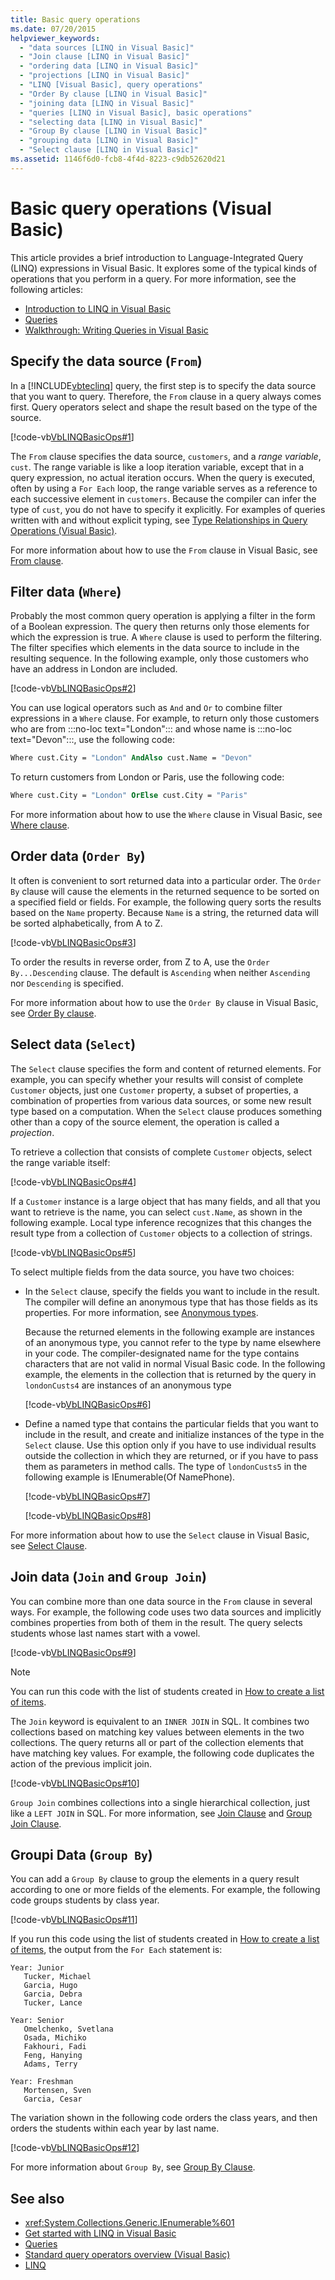 ```yaml
---
title: Basic query operations
ms.date: 07/20/2015
helpviewer_keywords: 
  - "data sources [LINQ in Visual Basic]"
  - "Join clause [LINQ in Visual Basic]"
  - "ordering data [LINQ in Visual Basic]"
  - "projections [LINQ in Visual Basic]"
  - "LINQ [Visual Basic], query operations"
  - "Order By clause [LINQ in Visual Basic]"
  - "joining data [LINQ in Visual Basic]"
  - "queries [LINQ in Visual Basic], basic operations"
  - "selecting data [LINQ in Visual Basic]"
  - "Group By clause [LINQ in Visual Basic]"
  - "grouping data [LINQ in Visual Basic]"
  - "Select clause [LINQ in Visual Basic]"
ms.assetid: 1146f6d0-fcb8-4f4d-8223-c9db52620d21
---
```

# Basic query operations (Visual Basic)

This article provides a brief introduction to Language-Integrated Query (LINQ) expressions in Visual Basic. It explores some of the typical kinds of operations that you perform in a query. For more information, see the following articles:

- [Introduction to LINQ in Visual Basic](../../language-features/linq/introduction-to-linq.md)
- [Queries](../../../language-reference/queries/index.md)
- [Walkthrough: Writing Queries in Visual Basic](walkthrough-writing-queries.md)

## Specify the data source (`From`)

In a [!INCLUDE[vbteclinq](~/includes/vbteclinq-md.md)] query, the first step is to specify the data source that you want to query. Therefore, the `From` clause in a query always comes first. Query operators select and shape the result based on the type of the source.

[!code-vb[VbLINQBasicOps#1](~/samples/snippets/visualbasic/VS_Snippets_VBCSharp/VbLINQBasicOps/VB/Class1.vb#1)]

The `From` clause specifies the data source, `customers`, and a *range variable*, `cust`. The range variable is like a loop iteration variable, except that in a query expression, no actual iteration occurs. When the query is executed, often by using a `For Each` loop, the range variable serves as a reference to each successive element in `customers`. Because the compiler can infer the type of `cust`, you do not have to specify it explicitly. For examples of queries written with and without explicit typing, see [Type Relationships in Query Operations (Visual Basic)](type-relationships-in-query-operations.md).

For more information about how to use the `From` clause in Visual Basic, see [From clause](../../../language-reference/queries/from-clause.md).

## Filter data (`Where`)

Probably the most common query operation is applying a filter in the form of a Boolean expression. The query then returns only those elements for which the expression is true. A `Where` clause is used to perform the filtering. The filter specifies which elements in the data source to include in the resulting sequence. In the following example, only those customers who have an address in London are included.

[!code-vb[VbLINQBasicOps#2](~/samples/snippets/visualbasic/VS_Snippets_VBCSharp/VbLINQBasicOps/VB/Class1.vb#2)]

You can use logical operators such as `And` and `Or` to combine filter expressions in a `Where` clause. For example, to return only those customers who are from :::no-loc text="London"::: and whose name is :::no-loc text="Devon":::, use the following code:

```vb
Where cust.City = "London" AndAlso cust.Name = "Devon"
```

To return customers from London or Paris, use the following code:

```vb
Where cust.City = "London" OrElse cust.City = "Paris"
```

For more information about how to use the `Where` clause in Visual Basic, see [Where clause](../../../language-reference/queries/where-clause.md).

## Order data (`Order By`)

It often is convenient to sort returned data into a particular order. The `Order By` clause will cause the elements in the returned sequence to be sorted on a specified field or fields. For example, the following query sorts the results based on the `Name` property. Because `Name` is a string, the returned data will be sorted alphabetically, from A to Z.

[!code-vb[VbLINQBasicOps#3](~/samples/snippets/visualbasic/VS_Snippets_VBCSharp/VbLINQBasicOps/VB/Class1.vb#3)]

To order the results in reverse order, from Z to A, use the `Order By...Descending` clause. The default is `Ascending` when neither `Ascending` nor `Descending` is specified.

For more information about how to use the `Order By` clause in Visual Basic, see [Order By clause](../../../language-reference/queries/order-by-clause.md).

## Select data (`Select`)

The `Select` clause specifies the form and content of returned elements. For example, you can specify whether your results will consist of complete `Customer` objects, just one `Customer` property, a subset of properties, a combination of properties from various data sources, or some new result type based on a computation. When the `Select` clause produces something other than a copy of the source element, the operation is called a *projection*.

To retrieve a collection that consists of complete `Customer` objects, select the range variable itself:

[!code-vb[VbLINQBasicOps#4](~/samples/snippets/visualbasic/VS_Snippets_VBCSharp/VbLINQBasicOps/VB/Class1.vb#4)]

If a `Customer` instance is a large object that has many fields, and all that you want to retrieve is the name, you can select `cust.Name`, as shown in the following example. Local type inference recognizes that this changes the result type from a collection of `Customer` objects to a collection of strings.

[!code-vb[VbLINQBasicOps#5](~/samples/snippets/visualbasic/VS_Snippets_VBCSharp/VbLINQBasicOps/VB/Class1.vb#5)]

To select multiple fields from the data source, you have two choices:

- In the `Select` clause, specify the fields you want to include in the result. The compiler will define an anonymous type that has those fields as its properties. For more information, see [Anonymous types](../../language-features/objects-and-classes/anonymous-types.md).

     Because the returned elements in the following example are instances of an anonymous type, you cannot refer to the type by name elsewhere in your code. The compiler-designated name for the type contains characters that are not valid in normal Visual Basic code. In the following example, the elements in the collection that is returned by the query in `londonCusts4` are instances of an anonymous type

     [!code-vb[VbLINQBasicOps#6](~/samples/snippets/visualbasic/VS_Snippets_VBCSharp/VbLINQBasicOps/VB/Class1.vb#6)]
  
- Define a named type that contains the particular fields that you want to include in the result, and create and initialize instances of the type in the `Select` clause. Use this option only if you have to use individual results outside the collection in which they are returned, or if you have to pass them as parameters in method calls. The type of `londonCusts5` in the following example is IEnumerable(Of NamePhone).

     [!code-vb[VbLINQBasicOps#7](~/samples/snippets/visualbasic/VS_Snippets_VBCSharp/VbLINQBasicOps/VB/Class1.vb#7)]

     [!code-vb[VbLINQBasicOps#8](~/samples/snippets/visualbasic/VS_Snippets_VBCSharp/VbLINQBasicOps/VB/Class1.vb#8)]

For more information about how to use the `Select` clause in Visual Basic, see [Select Clause](../../../language-reference/queries/select-clause.md).

## Join data (`Join` and `Group Join`)

You can combine more than one data source in the `From` clause in several ways. For example, the following code uses two data sources and implicitly combines properties from both of them in the result. The query selects students whose last names start with a vowel.

[!code-vb[VbLINQBasicOps#9](~/samples/snippets/visualbasic/VS_Snippets_VBCSharp/VbLINQBasicOps/VB/Class1.vb#9)]

> [!NOTE]
> You can run this code with the list of students created in [How to create a list of items](how-to-create-a-list-of-items.md).

The `Join` keyword is equivalent to an `INNER JOIN` in SQL. It combines two collections based on matching key values between elements in the two collections. The query returns all or part of the collection elements that have matching key values. For example, the following code duplicates the action of the previous implicit join.

[!code-vb[VbLINQBasicOps#10](~/samples/snippets/visualbasic/VS_Snippets_VBCSharp/VbLINQBasicOps/VB/Class1.vb#10)]

`Group Join` combines collections into a single hierarchical collection, just like a `LEFT JOIN` in SQL. For more information, see [Join Clause](../../../language-reference/queries/join-clause.md) and [Group Join Clause](../../../language-reference/queries/group-join-clause.md).

## Groupi Data (`Group By`)

You can add a `Group By` clause to group the elements in a query result according to one or more fields of the elements. For example, the following code groups students by class year.

[!code-vb[VbLINQBasicOps#11](~/samples/snippets/visualbasic/VS_Snippets_VBCSharp/VbLINQBasicOps/VB/Class1.vb#11)]

If you run this code using the list of students created in [How to create a list of items](how-to-create-a-list-of-items.md), the output from the `For Each` statement is:

```output
Year: Junior
   Tucker, Michael
   Garcia, Hugo
   Garcia, Debra
   Tucker, Lance

Year: Senior
   Omelchenko, Svetlana
   Osada, Michiko
   Fakhouri, Fadi
   Feng, Hanying
   Adams, Terry

Year: Freshman
   Mortensen, Sven
   Garcia, Cesar
```

The variation shown in the following code orders the class years, and then orders the students within each year by last name.

[!code-vb[VbLINQBasicOps#12](~/samples/snippets/visualbasic/VS_Snippets_VBCSharp/VbLINQBasicOps/VB/Class1.vb#12)]

For more information about `Group By`, see [Group By Clause](../../../language-reference/queries/group-by-clause.md).

## See also

- <xref:System.Collections.Generic.IEnumerable%601>
- [Get started with LINQ in Visual Basic](getting-started-with-linq.md)
- [Queries](../../../language-reference/queries/index.md)
- [Standard query operators overview (Visual Basic)](standard-query-operators-overview.md)
- [LINQ](../../language-features/linq/index.md)
